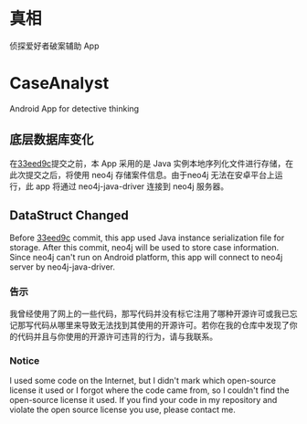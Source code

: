 # 真相
侦探爱好者破案辅助 App
# CaseAnalyst
Android App for detective thinking

## 底层数据库变化
在[33eed9c](https://github.com/YuHayring/CaseAnalyst/commit/33eed9c6ddf15971071b116e06f174367fd0a0c2)提交之前，本 App 采用的是 Java 实例本地序列化文件进行存储，在此次提交之后，将使用 neo4j 存储案件信息。由于neo4j 无法在安卓平台上运行，此 app 将通过 neo4j-java-driver 连接到 neo4j 服务器。
## DataStruct Changed
Before [33eed9c](https://github.com/YuHayring/CaseAnalyst/commit/33eed9c6ddf15971071b116e06f174367fd0a0c2) commit, this app used Java instance serialization file for storage. After this commit, neo4j will be used to store case information. Since neo4j can't run on Android platform, this app will connect to neo4j server by neo4j-java-driver.

### 告示
我曾经使用了网上的一些代码，那写代码并没有标它注用了哪种开源许可或我已忘记那写代码从哪里来导致无法找到其使用的开源许可。若你在我的仓库中发现了你的代码并且与你使用的开源许可违背的行为，请与我联系。

### Notice
I used some code on the Internet, but I didn't mark which open-source license it used or I forgot where the code came from, so I couldn't find the open-source license it used. If you find your code in my repository and violate the open source license you use, please contact me.

